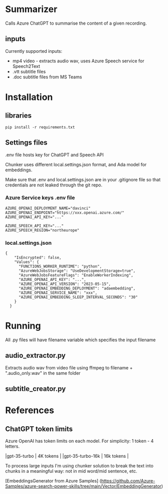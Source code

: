 # Summarizer

Calls Azure ChatGPT to summarise the content of a given recording. 

## inputs 

Currently supported inputs: 

* mp4 video - extracts audio wav, uses Azure Speech service for Speech2Text
* .vtt subtitle files 
* .doc subtitle files from MS Teams


# Installation

## libraries 
```
pip install -r requirements.txt
```
## Settings files

.env file hosts key for ChatGPT and Speech API 

Chunker uses different local.settings.json format, and Ada model for embeddings. 

Make sure that .env and local.settings.json are in your .gitignore file so that credentials are not leaked through the git repo.

### Azure Service keys .env file 
```
AZURE_OPENAI_DEPLOYMENT_NAME="davinci"
AZURE_OPENAI_ENDPOINT="https://xxx.openai.azure.com/"
AZURE_OPENAI_API_KEY="..."

AZURE_SPEECH_API_KEY="..."
AZURE_SPEECH_REGION="northeurope"
```

### local.settings.json 
```
{
    "IsEncrypted": false,
    "Values": {
      "FUNCTIONS_WORKER_RUNTIME": "python",
      "AzureWebJobsStorage": "UseDevelopmentStorage=true",
      "AzureWebJobsFeatureFlags": "EnableWorkerIndexing",
      "AZURE_OPENAI_API_KEY": "...",
      "AZURE_OPENAI_API_VERSION": "2023-05-15",
      "AZURE_OPENAI_EMBEDDING_DEPLOYMENT": "adaembedding",
      "AZURE_OPENAI_SERVICE_NAME": "xxx",
      "AZURE_OPENAI_EMBEDDING_SLEEP_INTERVAL_SECONDS": "30"
    }
  }
```

# Running

All .py files will have filename variable which specifies the input filename

## audio_extractor.py

Extracts audio wav from video file using ffmpeg to filename + ".audio_only.wav" in the same folder

## subtitle_creator.py 




# References 

## ChatGPT token limits

Azure OpenAI has token limits on each model. For simplicity: 1 token - 4 letters. 

|gpt-35-turbo | 4K tokens |
|gpt-35-turbo-16k | 16k tokens |

To process large inputs I'm using chunker solution to break the text into chunks in a meaningful way: not in mid word/mid sentence, etc. 

[EmbeddingsGenerator from Azure Samples]
(https://github.com/Azure-Samples/azure-search-power-skills/tree/main/Vector/EmbeddingGenerator)


